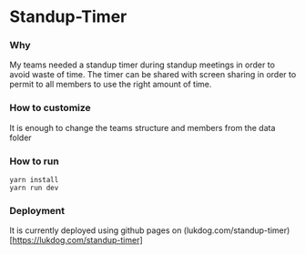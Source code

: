 # Standup-Timer

### Why

My teams needed a standup timer during standup meetings in order to avoid waste of time.
The timer can be shared with screen sharing in order to permit to all members to use the right amount of time.

### How to customize

It is enough to change the teams structure and members from the data folder

### How to run

```
yarn install
yarn run dev
```

### Deployment

It is currently deployed using github pages on (lukdog.com/standup-timer)[https://lukdog.com/standup-timer]
